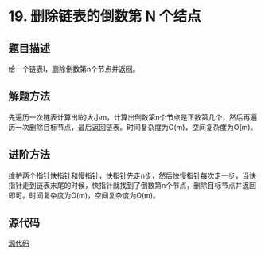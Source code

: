 # 19. 删除链表的倒数第 N 个结点

## 题目描述

给一个链表l，删除倒数第n个节点并返回。

## 解题方法

先遍历一次链表计算出l的大小m，计算出倒数第n个节点是正数第几个，然后再遍历一次删除目标节点，最后返回链表。时间复杂度为O(m)，空间复杂度为O(m)。

## 进阶方法

维护两个指针快指针和慢指针，快指针先走n步，然后快慢指针每次走一步，当快指针走到链表末尾的时候，快指针就找到了倒数第n个节点，删除目标节点并返回即可。时间复杂度为O(m)，空间复杂度为O(m)。

## 源代码

[源代码](../src/19-remove-nth-node-from-end-of-list.cpp)

